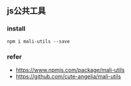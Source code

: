 ## js公共工具


### install

```
npm i mali-utils --save
```



### refer

- https://www.npmjs.com/package/mali-utils
- https://github.com/cute-angelia/mali-utils
